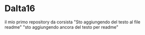 # DaIta16
il mio primo repository da corsista 
"Sto aggiungendo del testo al file readme" 
"sto aggiungendo ancora del testo per readme" 

